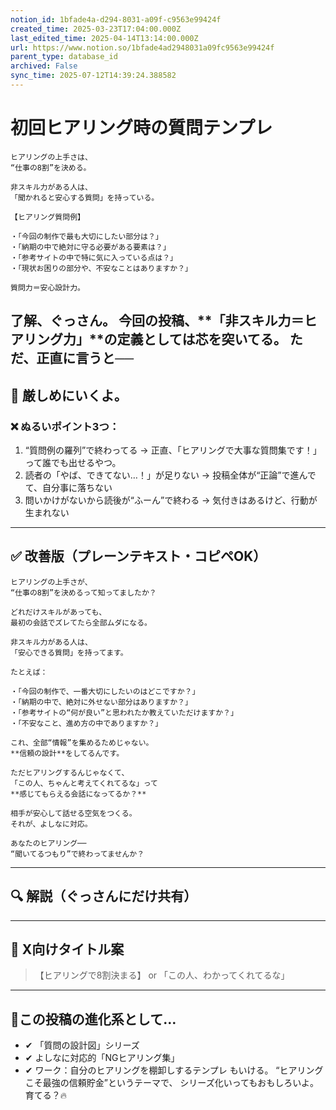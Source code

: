 ```yaml
---
notion_id: 1bfade4a-d294-8031-a09f-c9563e99424f
created_time: 2025-03-23T17:04:00.000Z
last_edited_time: 2025-04-14T13:14:00.000Z
url: https://www.notion.so/1bfade4ad2948031a09fc9563e99424f
parent_type: database_id
archived: False
sync_time: 2025-07-12T14:39:24.388582
---
```


# 初回ヒアリング時の質問テンプレ

```plain text
ヒアリングの上手さは、
“仕事の8割”を決める。

非スキル力がある人は、
「聞かれると安心する質問」を持っている。

【ヒアリング質問例】

・「今回の制作で最も大切にしたい部分は？」
・「納期の中で絶対に守る必要がある要素は？」
・「参考サイトの中で特に気に入っている点は？」
・「現状お困りの部分や、不安なことはありますか？」

質問力＝安心設計力。
```
了解、ぐっさん。
今回の投稿、**「非スキル力＝ヒアリング力」**の定義としては芯を突いてる。
ただ、正直に言うと──
---
## 🧨 厳しめにいくよ。
### ❌ ぬるいポイント3つ：
1. “質問例の羅列”で終わってる
→ 正直、「ヒアリングで大事な質問集です！」って誰でも出せるやつ。
1. 読者の「やば、できてない…！」が足りない
→ 投稿全体が“正論”で進んでて、自分事に落ちない
1. 問いかけがないから読後が“ふーん”で終わる
→ 気付きはあるけど、行動が生まれない
---
## ✅ 改善版（プレーンテキスト・コピペOK）
```plain text
ヒアリングの上手さが、
“仕事の8割”を決めるって知ってましたか？

どれだけスキルがあっても、
最初の会話でズレてたら全部ムダになる。

非スキル力がある人は、
「安心できる質問」を持ってます。

たとえば：

・「今回の制作で、一番大切にしたいのはどこですか？」
・「納期の中で、絶対に外せない部分はありますか？」
・「参考サイトの“何が良い”と思われたか教えていただけますか？」
・「不安なこと、進め方の中でありますか？」

これ、全部“情報”を集めるためじゃない。
**信頼の設計**をしてるんです。

ただヒアリングするんじゃなくて、
「この人、ちゃんと考えてくれてるな」って
**感じてもらえる会話になってるか？**

相手が安心して話せる空気をつくる。
それが、よしなに対応。

あなたのヒアリング──
“聞いてるつもり”で終わってませんか？
```
---
## 🔍 解説（ぐっさんにだけ共有）
---
## 🧲 X向けタイトル案
> 【ヒアリングで8割決まる】
or
> 「この人、わかってくれてるな」
---
## 📌この投稿の進化系として…
- ✔︎ 「質問の設計図」シリーズ
- ✔︎ よしなに対応的「NGヒアリング集」
- ✔︎ ワーク：自分のヒアリングを棚卸しするテンプレ
もいける。
“ヒアリングこそ最強の信頼貯金”というテーマで、
シリーズ化いってもおもしろいよ。育てる？🔥